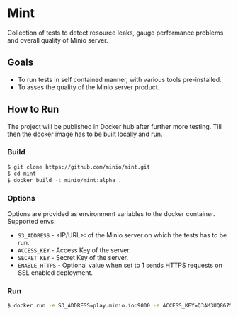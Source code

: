# Mint
Collection of tests to detect resource leaks, gauge performance problems and overall quality of Minio server.

## Goals
- To run tests in self contained manner, with various tools pre-installed.
- To asses the quality of the Minio server product.

## How to Run
The project will be published in Docker hub after further more testing. Till then the docker image has to be built locally and run.

### Build

```sh
$ git clone https://github.com/minio/mint.git
$ cd mint
$ docker build -t minio/mint:alpha .
```

### Options

Options are provided as environment variables to the docker container. Supported envs:

 - `S3_ADDRESS`     - <IP/URL>:<PORT> of the Minio server on which the tests has to be run.
 - `ACCESS_KEY`   - Access Key of the server.
 - `SECRET_KEY`   - Secret Key of the server.
 - `ENABLE_HTTPS` - Optional value when set to 1 sends HTTPS requests on SSL enabled deployment.


### Run

```sh
$ docker run -e S3_ADDRESS=play.minio.io:9000 -e ACCESS_KEY=Q3AM3UQ867SPQQA43P2F  -e SECRET_KEY=zuf+tfteSlswRu7BJ86wekitnifILbZam1KYY3TG -e ENABLE_HTTPS=1  minio/mint:alpha
```
